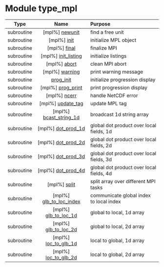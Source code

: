 # Module type_mpl

| Type | Name | Purpose |
| :--: | :--: | :---------- |
| subroutine | [mpl%] [newunit](https://github.com/benjaminmenetrier/bump/tree/master/src/type_mpl.F90#L86) | find a free unit |
| subroutine | [mpl%] [init](https://github.com/benjaminmenetrier/bump/tree/master/src/type_mpl.F90#L116) | initialize MPL object |
| subroutine | [mpl%] [final](https://github.com/benjaminmenetrier/bump/tree/master/src/type_mpl.F90#L154) | finalize MPI |
| subroutine | [mpl%] [init_listing](https://github.com/benjaminmenetrier/bump/tree/master/src/type_mpl.F90#L170) | initialize listings |
| subroutine | [mpl%] [abort](https://github.com/benjaminmenetrier/bump/tree/master/src/type_mpl.F90#L259) | clean MPI abort |
| subroutine | [mpl%] [warning](https://github.com/benjaminmenetrier/bump/tree/master/src/type_mpl.F90#L287) | print warning message |
| subroutine | [prog_init](https://github.com/benjaminmenetrier/bump/tree/master/src/type_mpl.F90#L305) | initialize progression display |
| subroutine | [mpl%] [prog_print](https://github.com/benjaminmenetrier/bump/tree/master/src/type_mpl.F90#L332) | print progression display |
| subroutine | [mpl%] [ncerr](https://github.com/benjaminmenetrier/bump/tree/master/src/type_mpl.F90#L362) | handle NetCDF error |
| subroutine | [mpl%] [update_tag](https://github.com/benjaminmenetrier/bump/tree/master/src/type_mpl.F90#L380) | update MPL tag |
| subroutine | [mpl%] [bcast_string_1d](https://github.com/benjaminmenetrier/bump/tree/master/src/type_mpl.F90#L401) | broadcast 1d string array |
| subroutine | [mpl%] [dot_prod_1d](https://github.com/benjaminmenetrier/bump/tree/master/src/type_mpl.F90#L424) | global dot product over local fields, 1d |
| subroutine | [mpl%] [dot_prod_2d](https://github.com/benjaminmenetrier/bump/tree/master/src/type_mpl.F90#L454) | global dot product over local fields, 2d |
| subroutine | [mpl%] [dot_prod_3d](https://github.com/benjaminmenetrier/bump/tree/master/src/type_mpl.F90#L483) | global dot product over local fields, 3d |
| subroutine | [mpl%] [dot_prod_4d](https://github.com/benjaminmenetrier/bump/tree/master/src/type_mpl.F90#L512) | global dot product over local fields, 4d |
| subroutine | [mpl%] [split](https://github.com/benjaminmenetrier/bump/tree/master/src/type_mpl.F90#L541) | split array over different MPI tasks |
| subroutine | [mpl%] [glb_to_loc_index](https://github.com/benjaminmenetrier/bump/tree/master/src/type_mpl.F90#L576) | communicate global index to local index |
| subroutine | [mpl%] [glb_to_loc_1d](https://github.com/benjaminmenetrier/bump/tree/master/src/type_mpl.F90#L639) | global to local, 1d array |
| subroutine | [mpl%] [glb_to_loc_2d](https://github.com/benjaminmenetrier/bump/tree/master/src/type_mpl.F90#L700) | global to local, 2d array |
| subroutine | [mpl%] [loc_to_glb_1d](https://github.com/benjaminmenetrier/bump/tree/master/src/type_mpl.F90#L774) | local to global, 1d array |
| subroutine | [mpl%] [loc_to_glb_2d](https://github.com/benjaminmenetrier/bump/tree/master/src/type_mpl.F90#L839) | local to global, 2d array |
